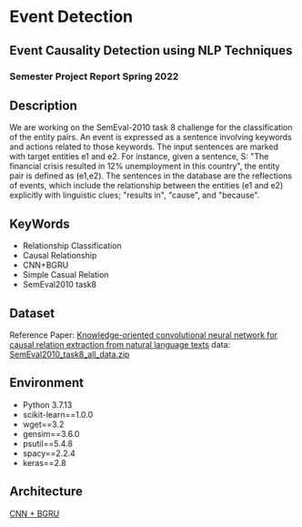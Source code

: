 # Event Detection
## Event Causality Detection using NLP Techniques
### Semester Project Report Spring 2022


## Description
We are working on the SemEval-2010 task 8 challenge for the classification of the entity pairs. An event is expressed as a sentence involving keywords and actions related to those keywords. The input sentences are marked with target entities e1 and e2. For instance, given a sentence, S: "The financial <e1>crisis</e1> resulted in 12% <e2>unemployment<e2/> in this country", the entity pair is defined as (e1,e2). The sentences in the database are the reflections of events, which include the relationship between the entities (e1 and e2) explicitly with linguistic clues; "results in", "cause", and "because".
  
  
## KeyWords
- Relationship Classification
- Causal Relationship
- CNN+BGRU
- Simple Casual Relation
- SemEval2010 task8


## Dataset
Reference Paper: [Knowledge-oriented convolutional neural network for causal relation extraction from natural language texts](https://www.sciencedirect.com/science/article/abs/pii/S0957417418305177#!)
data: [SemEval2010_task8_all_data.zip](https://drive.google.com/file/d/0B_jQiLugGTAkMDQ5ZjZiMTUtMzQ1Yy00YWNmLWJlZDYtOWY1ZDMwY2U4YjFk/view?sort=name&layout=list&num=50&resourcekey=0-k0OTSIGrF9UAcrTFfInlrw)

## Environment

- Python 3.7.13
- scikit-learn==1.0.0
- wget==3.2
- gensim==3.6.0
- psutil==5.4.8
- spacy==2.2.4
- keras==2.8

## Architecture
[CNN + BGRU ](https://github.com/gaganjotshan/Event_Detection/blob/main/BGRU_MEA.png)



